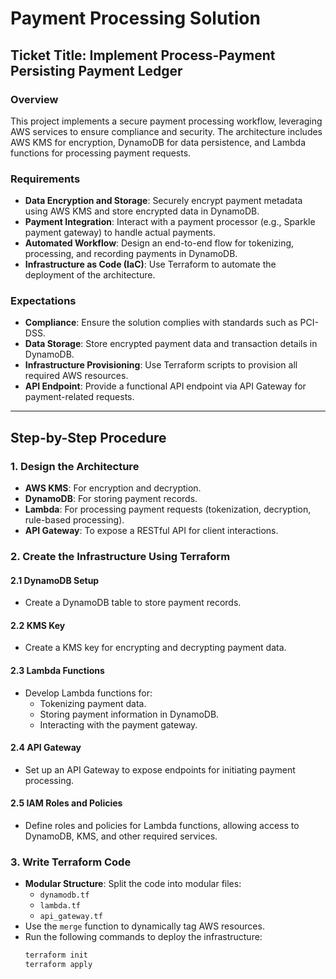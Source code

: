 # Payment Processing Solution

## Ticket Title: Implement Process-Payment Persisting Payment Ledger

### Overview

This project implements a secure payment processing workflow, leveraging AWS services to ensure compliance and security. The architecture includes AWS KMS for encryption, DynamoDB for data persistence, and Lambda functions for processing payment requests.

### Requirements

- **Data Encryption and Storage**: Securely encrypt payment metadata using AWS KMS and store encrypted data in DynamoDB.
- **Payment Integration**: Interact with a payment processor (e.g., Sparkle payment gateway) to handle actual payments.
- **Automated Workflow**: Design an end-to-end flow for tokenizing, processing, and recording payments in DynamoDB.
- **Infrastructure as Code (IaC)**: Use Terraform to automate the deployment of the architecture.

### Expectations

- **Compliance**: Ensure the solution complies with standards such as PCI-DSS.
- **Data Storage**: Store encrypted payment data and transaction details in DynamoDB.
- **Infrastructure Provisioning**: Use Terraform scripts to provision all required AWS resources.
- **API Endpoint**: Provide a functional API endpoint via API Gateway for payment-related requests.

---

## Step-by-Step Procedure

### 1. Design the Architecture

- **AWS KMS**: For encryption and decryption.
- **DynamoDB**: For storing payment records.
- **Lambda**: For processing payment requests (tokenization, decryption, rule-based processing).
- **API Gateway**: To expose a RESTful API for client interactions.

### 2. Create the Infrastructure Using Terraform

#### 2.1 DynamoDB Setup
- Create a DynamoDB table to store payment records.

#### 2.2 KMS Key
- Create a KMS key for encrypting and decrypting payment data.

#### 2.3 Lambda Functions
- Develop Lambda functions for:
  - Tokenizing payment data.
  - Storing payment information in DynamoDB.
  - Interacting with the payment gateway.

#### 2.4 API Gateway
- Set up an API Gateway to expose endpoints for initiating payment processing.

#### 2.5 IAM Roles and Policies
- Define roles and policies for Lambda functions, allowing access to DynamoDB, KMS, and other required services.

### 3. Write Terraform Code

- **Modular Structure**: Split the code into modular files:
  - `dynamodb.tf`
  - `lambda.tf`
  - `api_gateway.tf`
- Use the `merge` function to dynamically tag AWS resources.
- Run the following commands to deploy the infrastructure:
  ```bash
  terraform init
  terraform apply
